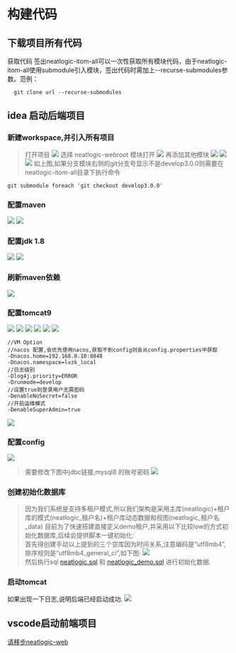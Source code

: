 # 构建代码

## 下载项目所有代码
获取代码 签出neatlogic-itom-all可以一次性获取所有模块代码，由于neatlogic-itom-all使用submodule引入模块，签出代码时需加上--recurse-submodules参数。范例：
```
  git clone url --recurse-submodules
```

## idea 启动后端项目
### 新建workspace,并引入所有项目
> 打开项目
![](README_IMAGES/BUILD/idea-openProject.png)
> 选择 neatlogic-webroot 模块打开
![](README_IMAGES/BUILD/idea-openProject1.png)
> 再添加其他模块
![](README_IMAGES/BUILD/idea-openProject2.png)
![](README_IMAGES/BUILD/idea-openProject3.png)
![](README_IMAGES/BUILD/idea-openProject4.png)
如上图,如果分支模块右侧的git分支号显示不是develop3.0.0则需要在neatlogic-itom-all目录下执行命令
```
git submodule foreach 'git checkout develop3.0.0'
```
### 配置maven
![](README_IMAGES/BUILD/idea-projectStructure.png)
![](README_IMAGES/BUILD/idea-mavenSetting1.png)
### 配置jdk 1.8
![](README_IMAGES/BUILD/idea-jdk.png)
![](README_IMAGES/BUILD/idea-jdk1.png)
### 刷新maven依赖
![](README_IMAGES/BUILD/idea-mavenRefreshDependencies.png)
### 配置tomcat9
![](README_IMAGES/BUILD/idea-tomcat.png)
![](README_IMAGES/BUILD/idea-tomcat1.png)
![](README_IMAGES/BUILD/idea-tomcat2.png)
![](README_IMAGES/BUILD/idea-tomcat3.png)
![](README_IMAGES/BUILD/idea-tomcat4.png)
![](README_IMAGES/BUILD/idea-tomcat5.png)
```
//VM Option
//nacos 配置,会优先使用nacos,获取不到config则会从config.properties中获取
-Dnacos.home=192.168.0.10:8848 
-Dnacos.namespace=lvzk_local 
//日志级别
-Dlog4j.priority=ERROR 
-Drunmode=develop 
//设置true则登录用户无需密码
-DenableNoSecret=false 
//开启运维模式
-DenableSuperAdmin=true
```
![](README_IMAGES/BUILD/idea-tomcat6.png)
### 配置config
![](README_IMAGES/BUILD/idea-config.png)
> 需要修改下图中jdbc链接,mysql8 的账号密码
![](README_IMAGES/BUILD/idea-config1.png)
### 创建初始化数据库
>因为我们系统是支持多租户模式,所以我们架构是采用主库(neatlogic)+租户库的模式(neatlogic_租户名)+租户库动态数据和视图(neatlogic_租户名_data)
目前为了快速搭建直接定义demo租户,并采用以下比较low的方式初始化数据库,后续会提供脚本一键初始化:<br>
首先得创建手动以上提到的三个空库因为时间关系,注意编码是“utf8mb4”,排序规则是“utf8mb4_general_ci”,如下图:
![](README_IMAGES/BUILD/database.png)<br>
然后执行sql [neatlogic.sql](neatlogic.sql)  和 [neatlogic_demo.sql](neatlogic_demo.sql) 进行初始化数据.
### 启动tomcat
如果出现一下日志,说明后端已经启动成功.
![](README_IMAGES/BUILD/startTomcatSuccess.png)
## vscode启动前端项目 
[请移步neatlogic-web](https://gitee.com/neat-logic/neatlogic-web/blob/develop3.0.0/README.md)